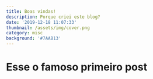 ```yaml
---
title: Boas vindas!
description: Porque criei este blog?
date: '2019-12-18 11:07:33'
thumbnail: /assets/img/cover.png
category: misc
background: '#7AAB13'
---
```

# Esse o famoso primeiro post
